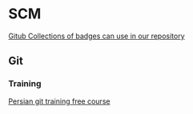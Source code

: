 # SCM
[Gitub Collections of badges can use in our repository](https://github.com/alexandresanlim/Badges4-README.md-Profile)

## Git
### Training
[Persian git training free course](https://www.mongard.ir/courses/gitcourse/)